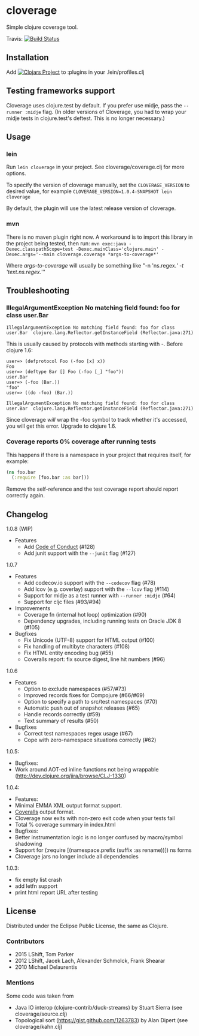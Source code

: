 cloverage
=========

Simple clojure coverage tool.

Travis: [![Build Status](https://secure.travis-ci.org/cloverage/cloverage.png?branch=master)](https://travis-ci.org/cloverage/cloverage)

## Installation

Add [![Clojars Project](http://clojars.org/lein-cloverage/latest-version.svg)](http://clojars.org/lein-cloverage) to :plugins in your .lein/profiles.clj

## Testing frameworks support

Cloverage uses clojure.test by default. If you prefer use midje, pass the `--runner :midje` flag. (In older versions of Cloverage, you had to wrap your midje tests in clojure.test's deftest. This is no longer necessary.)

## Usage

### lein
Run `lein cloverage` in your project. See cloverage/coverage.clj for more
options.

To specify the version of cloverage manually, set the `CLOVERAGE_VERSION`
to desired value, for example `CLOVERAGE_VERSION=1.0.4-SNAPSHOT lein cloverage`

By default, the plugin will use the latest release version of cloverage.

### mvn

There is no maven plugin right now. A workaround is to import this library in the
project being tested, then run:
`mvn exec:java -Dexec.classpathScope=test -Dexec.mainClass='clojure.main' -Dexec.args='--main cloverage.coverage *args-to-coverage*'`

Where *args-to-coverage* will usually be something like "-n 'ns.regex.*' -t 'text.ns.regex.*'"


## Troubleshooting

### IllegalArgumentException No matching field found: foo for class user.Bar

    IllegalArgumentException No matching field found: foo for class user.Bar  clojure.lang.Reflector.getInstanceField (Reflector.java:271)

This is usually caused by protocols with methods starting with -. Before clojure 1.6:
```
user=> (defprotocol Foo (-foo [x] x))
Foo
user=> (deftype Bar [] Foo (-foo [_] "foo"))
user.Bar
user=> (-foo (Bar.))
"foo"
user=> ((do -foo) (Bar.))

IllegalArgumentException No matching field found: foo for class user.Bar  clojure.lang.Reflector.getInstanceField (Reflector.java:271)
```

Since cloverage *will* wrap the -foo symbol to track whether it's accessed, you will get this error. Upgrade to clojure 1.6.

### Coverage reports 0% coverage after running tests

This happens if there is a namespace in your project that requires itself, for example:

```clojure
(ns foo.bar
  (:require [foo.bar :as bar]))
```

Remove the self-reference and the test coverage report should report correctly again.

## Changelog

1.0.8 (WIP)
- Features
  - Add [Code of Conduct](https://github.com/cloverage/cloverage/blob/master/CODE_OF_CONDUCT.md) (#128)
  - Add junit support with the `--junit` flag (#127)

1.0.7
- Features
  - Add codecov.io support with the `--codecov` flag (#78)
  - Add lcov (e.g. coverlay) support with the `--lcov` flag (#114)
  - Support for midje as a test runner with `--runner :midje` (#64)
  - Support for cljc files (#93/#94)
- Improvements
  - Coverage fn (internal hot loop) optimization (#90)
  - Dependency upgrades, including running tests on Oracle JDK 8 (#105)
- Bugfixes
  - Fix Unicode (UTF-8) support for HTML output (#100)
  - Fix handling of multibyte characters (#108)
  - Fix HTML entity encoding bug (#55)
  - Coveralls report: fix source digest, line hit numbers (#96)

1.0.6
- Features
  - Option to exclude namespaces (#57/#73)
  - Improved records fixes for Compojure (#66/#69)
  - Option to specify a path to src/test namespaces (#70)
  - Automatic push out of snapshot releases (#65)
  - Handle records correctly (#59)
  - Text summary of results (#50)
- Bugfixes
  - Correct test namespaces regex usage (#67)
  - Cope with zero-namespace situations correctly (#62)

1.0.5:
- Bugfixes:
 - Work around AOT-ed inline functions not being wrappable (http://dev.clojure.org/jira/browse/CLJ-1330)

1.0.4:
- Features:
 - Minimal EMMA XML output format support.
 - [Coveralls](https://coveralls.io) output format.
 - Cloverage now exits with non-zero exit code when your tests fail
 - Total % coverage summary in index.html
- Bugfixes:
 - Better instrumentation logic is no longer confused by macro/symbol shadowing
 - Support for (:require [(namespace.prefix (suffix :as rename))]) ns forms
 - Cloverage jars no longer include all dependencies

1.0.3:
 - fix empty list crash
 - add letfn support
 - print html report URL after testing

## License

Distributed under the Eclipse Public License, the same as Clojure.

### Contributors

* 2015 LShift, Tom Parker
* 2012 LShift, Jacek Lach, Alexander Schmolck, Frank Shearar
* 2010 Michael Delaurentis

### Mentions

Some code was taken from
* Java IO interop (clojure-contrib/duck-streams) by Stuart Sierra (see cloverage/source.clj)
* Topological sort (https://gist.github.com/1263783) by Alan Dipert (see cloverage/kahn.clj)
